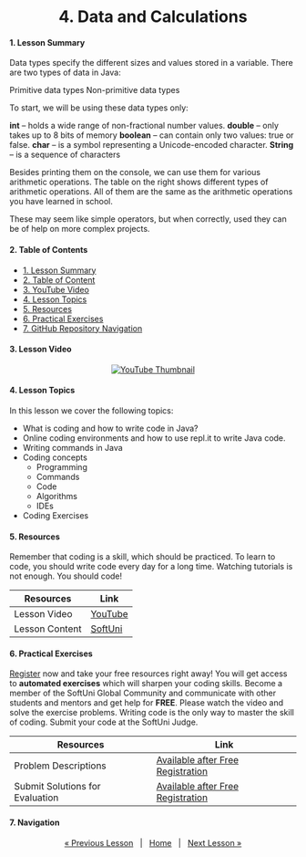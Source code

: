 <h1 align="center">4. Data and Calculations</h1>

#### 1. Lesson Summary

Data types specify the different sizes and values stored in a variable. There are two types of data in Java:

Primitive data types
Non-primitive data types
 

To start, we will be using these data types only:

**int** –  holds a wide range of non-fractional number values.
**double** – only takes up to 8 bits of memory
**boolean** – can contain only two values: true or false.
**char** – is a symbol representing a Unicode-encoded character.
**String** – is a sequence of characters
 

Besides printing them on the console, we can use them for various arithmetic operations. The table on the right shows different types of arithmetic operations. All of them are the same as the arithmetic operations you have learned in school.

These may seem like simple operators, but when correctly, used they can be of help on more complex projects.

#### 2. Table of Contents
* [1. Lesson Summary](#1-Lesson-Summary)
* [2. Table of Content](#2-Table-of-Content)
* [3. YouTube Video](#3-YouTube-Video)
* [4. Lesson Topics](#4-Lesson-Topics)
* [5. Resources](#5-Resources)
* [6. Practical Exercises](#6-Practical-Exercises)
* [7. GitHub Repository Navigation](#7-GitHub-Repository-Navigation)

#### 3. Lesson Video
<p align="center">
<a href="https://youtu.be/sXM31yfsj04">
    <img src="" alt="YouTube Thumbnail">
 </a>
</p>

#### 4. Lesson Topics
In this lesson we cover the following topics:
* What is coding and how to write code in Java?
* Online coding environments and how to use repl.it to write Java code.
* Writing commands in Java
* Coding concepts
  * Programming
  * Commands
  * Code
  * Algorithms
  * IDEs
* Coding Exercises

#### 5. Resources
<p>Remember that coding is a skill, which should be practiced. To learn to code, you should write code every day for a long time. Watching tutorials is not enough. You should code! </p>

| Resources | Link |
| ----- | ----- |
| Lesson Video| [YouTube](https://youtu.be/sXM31yfsj04) |
| Lesson Content | [SoftUni](https://softuni.org/code-lessons/java-basics-tutorial-part-1-getting-started-with-java/) |

#### 6. Practical Exercises
<a href="https://softuni.org/checkout/join-community">Register</a> now and take your free resources right away! You will get access to **automated exercises** which will sharpen your coding skills. Become a member of the SoftUni Global Community and communicate with other students and mentors and get help for **FREE**.
Please watch the video and solve the exercise problems. Writing code is the only way to master the skill of coding. Submit your code at the SoftUni Judge.

| Resources | Link |
| ----- | ----- |
| Problem Descriptions | [Available after Free Registration](https://softuni.org/code-lessons/java-basics-tutorial-part-1-getting-started-with-java/) |
| Submit Solutions for Evaluation | [Available after Free Registration](https://softuni.org/code-lessons/java-basics-tutorial-part-1-getting-started-with-java/) |

#### 7. Navigation

<p align="center">
    <a href="https://github.com/SoftUni/Free-Java-Certification-Course/blob/main/lessons/03-Console-Based-Input-and-Output.md">« Previous Lesson</a> &nbsp; | &nbsp; <a href="https://github.com/SoftUni/Free-Java-Certification-Course">Home</a> &nbsp; | &nbsp; <a href="https://github.com/SoftUni/Free-Java-Certification-Course/blob/main/lessons/05-Conditional-Statements.md">Next Lesson »</a>
</p>
